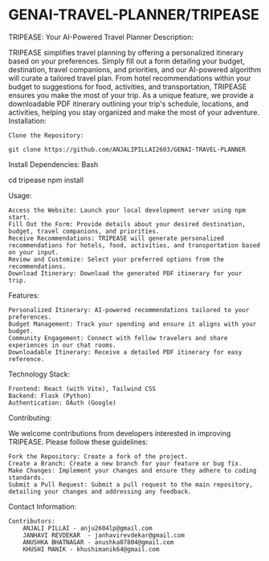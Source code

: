 # GENAI-TRAVEL-PLANNER/TRIPEASE

TRIPEASE: Your AI-Powered Travel Planner
Description:

TRIPEASE simplifies travel planning by offering a personalized itinerary based on your preferences. Simply fill out a form detailing your budget, destination, travel companions, and priorities, and our AI-powered algorithm will curate a tailored travel plan. From hotel recommendations within your budget to suggestions for food, activities, and transportation, TRIPEASE ensures you make the most of your trip. As a unique feature, we provide a downloadable PDF itinerary outlining your trip's schedule, locations, and activities, helping you stay organized and make the most of your adventure.
Installation:

    Clone the Repository:

    git clone https://github.com/ANJALIPILLAI2603/GENAI-TRAVEL-PLANNER


Install Dependencies:
Bash

cd tripease
npm install

Usage:

    Access the Website: Launch your local development server using npm start.
    Fill Out the Form: Provide details about your desired destination, budget, travel companions, and priorities.
    Receive Recommendations: TRIPEASE will generate personalized recommendations for hotels, food, activities, and transportation based on your input.
    Review and Customize: Select your preferred options from the recommendations.
    Download Itinerary: Download the generated PDF itinerary for your trip.

Features:

    Personalized Itinerary: AI-powered recommendations tailored to your preferences.
    Budget Management: Track your spending and ensure it aligns with your budget.
    Community Engagement: Connect with fellow travelers and share experiences in our chat rooms.
    Downloadable Itinerary: Receive a detailed PDF itinerary for easy reference.

Technology Stack:

    Frontend: React (with Vite), Tailwind CSS
    Backend: Flask (Python)
    Authentication: OAuth (Google)

Contributing:

We welcome contributions from developers interested in improving TRIPEASE. Please follow these guidelines:

    Fork the Repository: Create a fork of the project.
    Create a Branch: Create a new branch for your feature or bug fix.
    Make Changes: Implement your changes and ensure they adhere to coding standards.
    Submit a Pull Request: Submit a pull request to the main repository, detailing your changes and addressing any feedback.   

Contact Information:

    Contributors:
        ANJALI PILLAI - anju2604lp@gmail.com
        JANHAVI REVDEKAR  - janhavirevdekar@gmail.com
        ANUSHKA BHATNAGAR - anushka07804@gmail.com
        KHUSHI MANIK - khushimanik64@gmail.com
